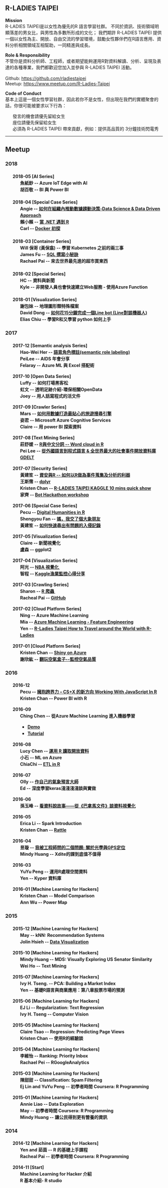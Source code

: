<h2> R-LADIES TAIPEI </h2>
<p>
    <b>Mission</b><br>
        R-LADIES TAIPEI是以女性為優先的R 語言學習社群。
        不同於資訊、技術領域明顯落差的男女比，與男性為多數所形成的文化；
        我們期許 R-LADIES TAIPEI 提供一個以女性為主、開放、自由交流的學習環境，鼓勵女性夥伴們在R語言應用、資料分析相關領域互相幫助，一同精進與成長。
</p>
<p>
    <b>Role & Responsibility</b><br>
        不管你是資料分析師、工程師，或者期望能夠運用R對資料解讀、分析、呈現及表達的各種專業，我們都歡迎您加入並參與 R-LADIES TAIPEI 活動。<br><br>
        Github: <a href="https://github.com/rladiestaipei" target="_blank">https://github.com/rladiestaipei</a><br>
        Meetup: <a href="https://www.meetup.com/R-Ladies-Taipei/" target="_blank">https://www.meetup.com/R-Ladies-Taipei</a><br>
</p>
<p>
    <b>Code of Conduct</b><br>
    基本上這是一個女性學習社群，因此若你不是女性，但出現在我們的實體聚會的話，你很可能被要求以下行為：<br>
    <ul class="task-list">
        <li>發言的機會請優先留給女生</li>
        <li>座位請優先保留給女生</li>
        <li>必須為 R-LADIES TAIPEI 帶來貢獻，例如：提供高品質的 3分鐘技術閃電秀</li>
    </ul>
</p>    
<hr size="1">
<h2> Meetup </h2> 
<!-- Main Panel , Lighting Talk  -->
<h3> 2018 </h3>
<h4>
<ul class="task-list text-left" style='line-height:150%'>
    <p>
        <li> 2018-05 [AI Series] <!-- 20180528 -->
            <ul class="task-list">
                <li> 魚紙鈔 -- Azure IoT Edge with AI </li>
                <li> 胡百敬 -- BI 與 Power BI </li>
            </ul>
        </li>
    </p>
</ul>
</h4>
<h4>
<ul class="task-list text-left" style='line-height:150%'>
    <p>
        <li> 2018-04 [Special Case Series] <!-- 20180430 -->
            <ul class="task-list">
                <li> Angie -- <a href="https://github.com/rladiestaipei/R-Main-Panel/blob/master/2018/201804_DataScience_and_DataDrivenApproach.pdf">如何在組織內推動數據趨動決策-Data Science & Data Driven Approach</a> </li>
                <li> 賴小賴 -- <a href="https://github.com/rladiestaipei/R-Main-Panel/blob/master/2018/201804_%E7%95%B6NET%E9%81%87%E4%B8%8AR.pdf">當 .NET 遇到 R</a> </li>
                <li> Carl -- <a href="https://github.com/bcbcarl/docker-rladies-taipei">Docker 初探</a> </li>
            </ul>
        </li>
    </p>
</ul>
</h4>
<h4>
<ul class="task-list text-left" style='line-height:150%'>
    <p>
        <li> 2018-03 [Container Series] <!-- 20180326 -->
            <ul class="task-list">
                <li> Will 保哥 (黃保翕) -- 學習 Kubernetes 之前的兩三事  </li>
                <li> James Fu -- <a href="https://github.com/rladiestaipei/R-Main-Panel/blob/master/2018/201803_SQL%E6%92%B0%E5%AF%AB%E5%B0%8F%E7%A7%98%E8%A8%A3.pdf">SQL 撰寫小秘訣</a> </li>
                <li> Rachael Pai -- 來去世界最先進的超市買東西 </li>
            </ul>
        </li>
    </p>
</ul>
</h4>
<h4>
<ul class="task-list text-left" style='line-height:150%'>
    <p>
        <li> 2018-02 [Special Series] <!-- 20180226 -->
            <ul class="task-list">
                <li> HC -- 資料與新聞  </li>
                <li> Kyle -- 非開發人員也會快速建立Web服務 - 使用Azure Function </li>
            </ul>
        </li>
    </p>
</ul>
</h4>
<h4>
<ul class="task-list text-left" style='line-height:150%'>
    <p>
        <li> 2018-01 [Visualization Series] <!-- 20180129 -->
            <ul class="task-list">
                <li> 謝包妹 -- 地理圖形類特殊檔案</li>
                <li> David Dong -- <a href='https://hackmd.io/s/r1r1Crnrz#'>如何花15分鐘完成一個Line bot (Line對談機器人)</a></li>
                <li> Elias Chiu -- 學習R和又學習 python 如何上手 </li>
            </ul>    
        </li>
    </p>
</ul>
</h4>    
<h3> 2017 </h3>
<h4>
<ul class="task-list text-left" style='line-height:150%'>
    <p>
        <li> 2017-12 [Semantic analysis Series] <!-- 20171218 -->
            <ul class="task-list">
                <li> Hao-Wei Her -- <a href="https://github.com/rladiestaipei/R-Main-Panel/blob/master/2017/201712_語意角色標註.pdf">語意角色標註(semantic role labeling)</a>  </li>
                <li> PeiLee -- AIDS 年會分享 </li>
                <li> Felaray -- Azure ML 與 Excel 搭配術 </li>
            </ul>    
        </li>
    </p>
    <p>
        <li> 2017-10 [Open Data Series] <!-- 20171030 -->
            <ul class="task-list">
                <li> Luffy -- 如何打場黑客松 </li>
                <li> 虹文 -- 透明足跡介紹-環保相關OpenData </li>
                <li> Joey -- 用人話寫程式的活文件 </li>
            </ul>    
        </li>
    </p>
    <p>
        <li> 2017-09 [Crawler Series] <!-- 20170925 -->
            <ul class="task-list">
                <li> Mars -- <a href="https://docs.google.com/presentation/d/13OdpytiSowioouyF2XIJr778-mcY3V8FfpKYeSycxsM/edit#slide=id.g2759e818b0_1_0">如何用數據打造最貼心的旅遊搜尋引擎</a> </li>
                <li> 姿君 --  Microsoft Azure Cognitive Services </li>
                <li> Claire --  用 power BI 探索資料 </li>
            </ul>    
        </li>
    </p>
    <p>
        <li> 2017-08 [Text Mining Series] <!-- 20170828 -->
            <ul class="task-list">
                <li> 莊舒媛 -- <a href="https://github.com/rladiestaipei/R-Main-Panel/blob/master/2017/201708_R文字雲案例.pdf">R與中文分詞 -- Word cloud in R</a> </li>
                <li> Pei Lee -- <a href="https://github.com/rladiestaipei/R-Main-Panel/blob/master/2017/201708_the_GDELT_Project.pdf">從外國語言到程式語言 & 全世界最大的社會事件開放資料庫 GDELT</a> </li>
            </ul>    
        </li>
    </p>
    <p>
        <li> 2017-07 [Security Series] <!-- 20170731 -->
            <ul class="task-list">
                <li> 黃建笙 -- <a href="https://github.com/rladiestaipei/R-Main-Panel/blob/master/2017/201707_如何以R做為事件蒐集及分析的利器.pdf">資安與R -- 如何以R做為事件蒐集及分析的利器</a> </li>
                <li> 王斯霈 -- <a href="https://rladiestaipei.github.io/R-Main-Panel/2017/201707_dplyr.html#/">dplyr</a> </li>
                <li> Kristen Chan -- <a href="https://github.com/rladiestaipei/R-Main-Panel/blob/master/2017/201707_rladies_kaggle_10mins_show.pdf">R-LADIES TAIPEI KAGGLE 10 mins quick show</a> </li>
                <li> 家齊 -- <a href="https://docs.google.com/presentation/d/1hzofAtglyMhhonWMWIB0eFEuE0ZQLMZF5gRTX8-JXGo/edit#slide=id.g24285e3915_63_5">Bot Hackathon workshop </a> </li>
            </ul>    
        </li>
    </p>
    <p>
        <li> 2017-06 [Special Case Series] <!-- 20170626 -->
            <ul class="task-list">
                <li> Pecu -- <a href="https://docs.google.com/presentation/d/1Czilg1uRhiQeA93v5oejuo5ptm9E08B-M6txYXMjLKU/edit#slide=id.p">Digital Humanities in R</a> </li>
                <li> Shengyou Fan -- <a href="https://www.slideshare.net/shengyou/mon-i-got-an-elephant-friend">媽，我交了個大象朋友</a> </li>
                <li> 黃建笙 -- <a href="https://github.com/rladiestaipei/R-Main-Panel/blob/master/2017/201706_如何快速找出有問題的入侵記錄.pdf">如何快速尋出有問題的入侵記錄</a>  </li>
            </ul>    
        </li>
    </p>    
    <p>
        <li> 2017-05 [Visualization Series] <!-- 20170605 -->
            <ul class="task-list">
                <li> Claire -- 新聞視覺化 </li>
                <li> 盧森 -- ggplot2 </li>
            </ul>    
        </li>
    </p> 
    <p>
        <li> 2017-04 [Visualization Series] <!-- 20170424 -->
            <ul class="task-list">
                <li> 阿光 -- <a href="http://slides.com/nondayo/nba#/" target="_blank">NBA 視覺化 </a> </li>
                <li> 智程 -- <a href="https://github.com/rladiestaipei/R-Main-Panel/blob/master/2017/201704_Kaggle比賽介紹_漁業監控.pdf"> Kaggle漁業監控心得分享 </a></li>
            </ul>    
        </li>
    </p> 
    <p>
        <li> 2017-03 [Crawling Series] <!-- 20170327 -->
            <ul class="task-list">
                <li> Sharon -- <a href="https://github.com/rladiestaipei/R-Main-Panel/blob/master/2017/201703_RCrewling.pdf" target="_blank">R 爬蟲 </a> </li>
                <li> Racheal Pai -- <a href="https://hackmd.io/p/r1S1mdR9l#/"> GitHub </a></li>
            </ul>    
        </li>
    </p>    
    <p>
    <li> 2017-02  [Cloud Platform Series] <!-- 20170306 -->
        <ul class="task-list">
            <li> Ning -- Azure Machine Learning </li>
            <li> Mia -- <a href="https://github.com/rladiestaipei/R-Main-Panel/blob/master/2017/201702_AzureML-Feature%20Engineering.pdf" target="_blank">Azure Machine Learning - Feature Engineering </a> </li>
            <li> Yen -- <a href="https://github.com/rladiestaipei/R-Main-Panel/blob/master/2017/201702_R-Ladies%20Taipei%20How%20to%20Travel%20around%20the%20World%20with%20R-Ladies.pdf" target="_blank">R-Ladies Taipei How to Travel around the World with R-Ladies </a> </li>
        </ul>    
    </li>
    </p>
    <p>
    <li> 2017-01  [Cloud Platform Series] <!-- 20170206 -->
         <ul class="task-list">
            <li> Kristen Chan -- <a href="https://github.com/rladiestaipei/R-Main-Panel/blob/master/2017/201701_ShinyOnAzure.pdf" target="_blank">Shiny on Azure</a> </li>
            <li> 謝欣紘 -- <a href="https://github.com/rladiestaipei/R-Main-Panel/blob/master/2017/201701_空氣盒子之open%20data.pdf" target="_blank">翻玩空氣盒子--監控空氣品質</a> </li>
        </ul>
    </li>
    </p>
</ul>
</h4>    
<h3> 2016 </h3> 
<h4>
<ul class="task-list text-left" style='line-height:150%'>
   <p>
   <li> 2016-12 <!-- 20161205 -->
        <ul class="task-list">
            <!-- Pecu -->
            <li> Pecu -- <a href="https://github.com/pecu/RLadies" target="_blank">擁抱跨界力 – CS+X 的新方向 Working With JavaScript In R</a> </li>
            <!-- Krsiten -->
            <li> Kristen Chan -- Power BI with R </li>
        </ul>    
    </li>
    </p>
    <p>
    <li> 2016-09 <!-- 20160926 -->
        <ul class="task-list">
            <!-- Ching Chen -->
            Ching Chen -- 從Azure Machine Learning 進入機器學習
            <ul>
                <li> <a href="https://onedrive.live.com/?authkey=%21ANWLdilJVySfp04&id=CA23266D8D86B36%2179702&cid=0CA23266D8D86B36" target="_blank"> Demo </a> </li>
                <li> <a href="https://gallery.cortanaintelligence.com/Experiment/Tutorial-Building-a-classification-model-in-Azure-ML-18" target="_blank"> Tutorial </a> </li> 
            </ul>
        </ul>    
    </li>
    </p>
    <p>
    <li> 2016-08  <!-- 20160829 -->
        <ul class="task-list">
            <!-- Lucy Chen -->
            <li> Lucy Chen -- <a href="https://github.com/rladiestaipei/R-Main-Panel/blob/master/2016/201608_R_Crawler%20Sharing_lucychen.pdf" target="_blank"> 運用 R 讀取開放資料 </a> </li>
            <!-- 小石 -->
            <li> 小石 -- ML on Azure </li>  
            <!-- ChiaChi -->
            <li> ChiaChi -- <a href="https://www.slideshare.net/c3h3/etl-in-r" target="_blank"> ETL in R </a>  </li> 
        </ul>    
    </li>
    </p>
    <p>
    <li> 2016-07 <!-- 20160 -->
        <ul class="task-list">
            <!-- Olly -->
            <li> Olly -- <a href="https://github.com/rladiestaipei/R-Main-Panel/blob/master/2016/201607_等雨停.pdf" target="_blank"> 作自己的氣象預言大師 </a> </li>
            <!-- Ed -->
            <li> Ed -- 深度學習keras淺淺淺淺談與實做 </li> 
        </ul>    
    </li>
    </p>
    <p>  
    <li> 2016-06 <!-- 20160627 -->
        <ul class="task-list">
            <!-- 孫玉峰 -->
            <li> 孫玉峰 -- <a href="http://slides.com/summitsuen/r-ladies-meetup#/" target="_blank"> 看資料說故事——從《巴拿馬文件》談資料視覺化 </a> </li>
        </ul>    
    </li>
    </p>
    <p>
    <li> 2016-05 <!-- 20160530 --> 
        <ul class="task-list">
            <!-- Erica Li -->
            <li> Erica Li -- Spark Introduction </li> 
            <!-- Kristen Chan -->
            <li>Kristen Chan -- <a href="https://github.com/rladiestaipei/R-Main-Panel/blob/master/2016/201605_Rattle.pdf" target="_blank"> Rattle </a> </li>
        </ul>    
    </li>
    </p>
    <p>
    <li> 2016-04 <!-- 20160425 --> 
        <ul class="task-list">
            <!-- 昱璇 -->
            <li> 昱璇 -- <a href="https://github.com/rladiestaipei/R-Main-Panel/blob/master/2016/201604_我被工程師問的二個問題.zip" target="_blank"> 我被工程師問的二個問題: 關於光學與GPS定位 </a> </li> 
            <!-- Mindy Huang -->
            <li> Mindy Huang -- Xdite的課到底值不值得</li> 
        </ul>    
    </li>
    </p>
    <p> 
    <li> 2016-03 <!-- 20160328 --> 
        <ul class="task-list">
            <!-- YuYu Peng -->
            <li> YuYu Peng -- 運用R處理空間資料 </li> 
            <!-- Yen -->
            <li> Yen -- Kyper 資料庫 </li> 
        </ul>    
    </li>
    </p>
    <p>
    <li> 2016-01 [Machine Learning for Hackers] <!-- 20160125 --> 
        <ul class="task-list">
            <!-- Kristen Chan  ch12-->
            <li> Kristen Chan -- Model Comparison </li> 
            <!-- Ann Wu -->
            <li> Ann Wu -- Power Map </li> 
        </ul>    
    </li>
    </p>           
</ul> 
</h4>
<h3>2015</h3>
<h4>
<ul class="task-list text-left" style='line-height:150%'>
    <p>
    <li> 2015-12 [Machine Learning for Hackers]<!-- 20151228 -->
        <ul class="task-list">
            <!-- May ch10 -->
            <li> May -- kNN: Recommendation Systems </li> 
            <!-- Jolin Hsieh   -->
            <li> Jolin Hsieh -- <a href="http://rpubs.com/jolin425425/RLadies20151228" target="_blank"> Data Visualization </a> </li>
        </ul>    
    </li>
    </p>
    <p>
    <li> 2015-10 [Machine Learning for Hackers]<!-- 20151026 -->
        <ul class="task-list">
            <!-- Mindy Huang ch9 -->
            <li> Mindy Huang -- MDS: Visually Exploring US Senator Similarity </li> 
            <!-- Wei Ho  -->  
            <li> Wei Ho -- Text Mining </li>  
        </ul>    
    </li>
    </p>
    <p>
    <li> 2015-07 [Machine Learning for Hackers]<!-- 20150729 -->
        <ul class="task-list">
            <!-- Ivy H. Tseng. ch8  -->
            <li> Ivy H. Tseng. -- PCA: Building a Market Index </li> 
            <!-- Yen  -->
            <li> Yen -- 基礎R語言與商業應用：第八章股票市場的預測 </li> 
        </ul>    
    </li>
    </p>
    <p>
    <li> 2015-06 [Machine Learning for Hackers]<!-- 20150629 -->
        <ul class="task-list">
            <!-- EJ Li  ch6-->
            <li> EJ Li -- Regularization: Text Regression </li> 
            <!-- Ivy H. Tseng  -->
            <li> Ivy H. Tseng -- Computer Vision </li> 
        </ul>    
    </li>
    </p>
    <p>
    <li> 2015-05 [Machine Learning for Hackers]<!-- 20150525 -->
        <ul class="task-list">
            <!-- Claire Tsao  ch5-->
            <li> Claire Tsao -- Regression: Predicting Page Views </li> 
            <!-- Kristen Chan  -->
            <li> Kristen Chan -- 使用R的經驗談 </li> 
        </ul>    
    </li>
    </p>
    <p>
    <li> 2015-04 [Machine Learning for Hackers]<!-- 20150427 -->
        <ul class="task-list">
            <!-- 李維怡 ch4  -->
            <li> 李維怡 -- Ranking: Priority Inbox </li> 
            <!-- Rachael Pei  -->
            <li> Rachael Pei -- RGoogleAnalytics </li> 
        </ul>    
    </li>
    </p>
    <p>
    <li> 2015-03 [Machine Learning for Hackers]<!-- 20150330 -->
        <ul class="task-list">
            <!-- 陳甜甜 ch3 -->
            <li> 陳甜甜 -- Classification: Spam Filtering </li> 
            <!-- Ej Lin and YuYu Peng -->
            <li> Ej Lin and YuYu Peng -- 初學者時間 Coursera: R Programming </li> 
        </ul>    
    </li>
    </p>
    <p>
    <li> 2015-01 [Machine Learning for Hackers]<!-- 20150126 -->
        <ul class="task-list">
            <!-- Annie Liao ch2 -->
            <li> Annie Liao -- Data Exploration </li>
            <!-- May -->
            <li> May -- 初學者時間 Coursera: R Programming </li> 
            <!-- Mindy Huang -->
            <li> Mindy Huang -- 讓公民得到更有營養的資訊 </li>  
        </ul>    
    </li>
    </p>         
</ul> 
</h4>
<h3>2014</h3>
<h4>
<ul class="task-list text-left" style='line-height:150%'>
    <p>
    <li> 2014-12 [Machine Learning for Hackers]<!-- 201412 -->
        <ul class="task-list">
            <!-- Yen 茹茵 -->
            <li> Yen and 茹茵 -- R 的基礎上手課程 </li> 
            <!-- Racheal Pai  -->
            <li> Racheal Pai -- 初學者時間 Coursera: R Programming </li> 
        </ul>    
    </li>
    </p>
    <p> 
    <li> 2014-11 [Start]<!-- 20141124 -->
        <ul class="task-list">
            <li> Machine Learning for Hacker 介紹 </li> 
            <li> R 基本介紹- R studio </li>  
        </ul>    
    </li>
    </p> 
</ul> 
</h4>  

